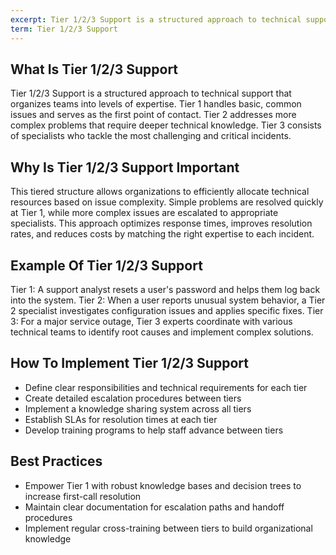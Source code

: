 ```yaml
---
excerpt: Tier 1/2/3 Support is a structured approach to technical support that organizes teams into levels of expertise.
term: Tier 1/2/3 Support
---
```

## What Is Tier 1/2/3 Support

Tier 1/2/3 Support is a structured approach to technical support that organizes teams into levels of expertise. Tier 1 handles basic, common issues and serves as the first point of contact. Tier 2 addresses more complex problems that require deeper technical knowledge. Tier 3 consists of specialists who tackle the most challenging and critical incidents.

## Why Is Tier 1/2/3 Support Important

This tiered structure allows organizations to efficiently allocate technical resources based on issue complexity. Simple problems are resolved quickly at Tier 1, while more complex issues are escalated to appropriate specialists. This approach optimizes response times, improves resolution rates, and reduces costs by matching the right expertise to each incident.

## Example Of Tier 1/2/3 Support

Tier 1: A support analyst resets a user's password and helps them log back into the system. Tier 2: When a user reports unusual system behavior, a Tier 2 specialist investigates configuration issues and applies specific fixes. Tier 3: For a major service outage, Tier 3 experts coordinate with various technical teams to identify root causes and implement complex solutions.

## How To Implement Tier 1/2/3 Support

- Define clear responsibilities and technical requirements for each tier
- Create detailed escalation procedures between tiers
- Implement a knowledge sharing system across all tiers
- Establish SLAs for resolution times at each tier
- Develop training programs to help staff advance between tiers

## Best Practices

- Empower Tier 1 with robust knowledge bases and decision trees to increase first-call resolution
- Maintain clear documentation for escalation paths and handoff procedures
- Implement regular cross-training between tiers to build organizational knowledge